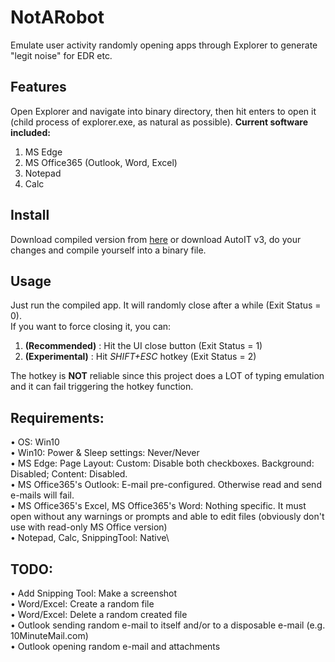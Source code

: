 # NotARobot
Emulate user activity randomly opening apps through Explorer to generate "legit noise" for EDR etc.

## Features
Open Explorer and navigate into binary directory, then hit enters to open it (child process of explorer.exe, as natural as possible). **Current software included:**
1) MS Edge
2) MS Office365 (Outlook, Word, Excel)
3) Notepad
4) Calc

## Install
Download compiled version from [here](https://github.com/0xleone/NotARobot/releases) or download AutoIT v3, do your changes and compile yourself into a binary file.

## Usage
Just run the compiled app. It will randomly close after a while (Exit Status = 0).\
If you want to force closing it, you can:
1) **(Recommended)** : Hit the UI close button (Exit Status = 1)
2) **(Experimental)** : Hit *SHIFT+ESC* hotkey (Exit Status = 2)

The hotkey is **NOT** reliable since this project does a LOT of typing emulation and it can fail triggering the hotkey function.

## Requirements:
• OS: Win10\
• Win10: Power & Sleep settings: Never/Never\
• MS Edge: Page Layout: Custom: Disable both checkboxes. Background: Disabled; Content: Disabled.\
• MS Office365's Outlook: E-mail pre-configured. Otherwise read and send e-mails will fail.\
• MS Office365's Excel, MS Office365's Word: Nothing specific. It must open without any warnings or prompts and able to edit files (obviously don't use with read-only MS Office version)\
• Notepad, Calc, SnippingTool: Native\

## TODO:
• Add Snipping Tool: Make a screenshot\
• Word/Excel: Create a random file\
• Word/Excel: Delete a random created file\
• Outlook sending random e-mail to itself and/or to a disposable e-mail (e.g. 10MinuteMail.com)\
• Outlook opening random e-mail and attachments
